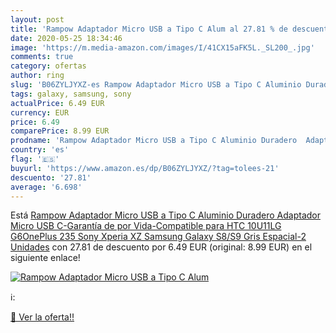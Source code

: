 ```yaml
---
layout: post
title: 'Rampow Adaptador Micro USB a Tipo C Alum al 27.81 % de descuento'
date: 2020-05-25 18:34:46
image: 'https://m.media-amazon.com/images/I/41CX15aFK5L._SL200_.jpg'
comments: true
category: ofertas
author: ring
slug: 'B06ZYLJYXZ-es Rampow Adaptador Micro USB a Tipo C Aluminio Duradero...'
tags: galaxy, samsung, sony
actualPrice: 6.49 EUR
currency: EUR
price: 6.49
comparePrice: 8.99 EUR
prodname: 'Rampow Adaptador Micro USB a Tipo C Aluminio Duradero  Adaptador Micro USB C-Garantía de por Vida-Compatible para HTC 10U11LG G6OnePlus 235 Sony Xperia XZ Samsung Galaxy S8/S9 Gris Espacial-2 Unidades'
country: 'es'
flag: '🇪🇸'
buyurl: 'https://www.amazon.es/dp/B06ZYLJYXZ/?tag=tolees-21'
descuento: '27.81'
average: '6.698'
---
```


Está [Rampow Adaptador Micro USB a Tipo C Aluminio Duradero  Adaptador Micro USB C-Garantía de por Vida-Compatible para HTC 10U11LG G6OnePlus 235 Sony Xperia XZ Samsung Galaxy S8/S9 Gris Espacial-2 Unidades](https://www.amazon.es/dp/B06ZYLJYXZ/?tag=tolees-21) con 27.81 de descuento por 6.49 EUR (original: 8.99 EUR) en el siguiente enlace!

[![Rampow Adaptador Micro USB a Tipo C Alum](https://m.media-amazon.com/images/I/41CX15aFK5L._SL200_.jpg)](https://www.amazon.es/dp/B06ZYLJYXZ/?tag=tolees-21)

ℹ️:


[🛒 Ver la oferta!!](https://www.amazon.es/dp/B06ZYLJYXZ/?tag=tolees-21)
